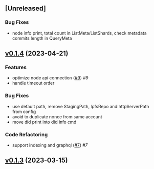 <a name="unreleased"></a>
## [Unreleased]

### Bug Fixes
- node info print, total count in ListMeta/ListShards, check metadata commits length in QueryMeta


<a name="v0.1.4"></a>
## [v0.1.4](https://github.com/SAONetwork/sao-node.git/compare/v0.1.3...v0.1.4) (2023-04-21)

### Features

* optimize node api connection ([#9](https://github.com/SAONetwork/sao-node.git/issues/9))  *#9* 
* handle timeout order 

### Bug Fixes

* use default path, remove StagingPath, IpfsRepo and httpServerPath from config 
* avoid tx duplicate nonce from same account 
* move did print into did info cmd 

### Code Refactoring

* support indexing and graphql ([#7](https://github.com/SAONetwork/sao-node.git/issues/7))  *#7* 


<a name="v0.1.3"></a>
## [v0.1.3](https://github.com/SAONetwork/sao-node.git/compare/v0.1.2...v0.1.3) (2023-03-15)


